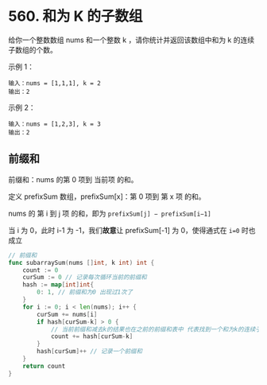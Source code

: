 # 560. 和为 K 的子数组

给你一个整数数组 nums 和一个整数 k ，请你统计并返回该数组中和为 k 的连续子数组的个数。

 示例 1：

```
输入：nums = [1,1,1], k = 2
输出：2
```

示例 2：

```
输入：nums = [1,2,3], k = 3
输出：2
```

## 前缀和

前缀和：nums 的第 0 项到 当前项 的和。

定义 prefixSum 数组，prefixSum[x]：第 0 项到 第 x 项 的和。

nums 的 第 i 到 j 项 的和，即为 `prefixSum[j] − prefixSum[i−1]`

当 i 为 0，此时 i-1 为 -1，我们**故意**让 prefixSum[-1] 为 0，使得通式在 `i=0` 时也成立

```go
// 前缀和
func subarraySum(nums []int, k int) int {
	count := 0
	curSum := 0 // 记录每次循环当前的前缀和
	hash := map[int]int{
		0: 1, // 前缀和为0 出现过1次了
	}
	for i := 0; i < len(nums); i++ {
		curSum += nums[i]
		if hash[curSum-k] > 0 {
			// 当前前缀和减去k的结果也在之前的前缀和表中 代表找到一个和为k的连续子数组
			count += hash[curSum-k]
		}
		hash[curSum]++ // 记录一个前缀和
	}
	return count
}
```

